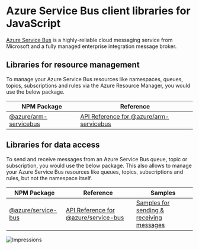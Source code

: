 # Azure Service Bus client libraries for JavaScript

[Azure Service Bus](https://azure.microsoft.com/services/service-bus/) is a highly-reliable cloud messaging service from Microsoft and a fully managed enterprise integration message broker.

## Libraries for resource management

To manage your Azure Service Bus resources like namespaces, queues, topics, subscriptions and rules via the Azure Resource Manager, you would use the below package.

| NPM Package                                                              | Reference                                                                                                   |
| ------------------------------------------------------------------------ | ----------------------------------------------------------------------------------------------------------- |
| [@azure/arm-servicebus](https://npmjs.com/package/@azure/arm-servicebus) | [API Reference for @azure/arm-servicebus](https://learn.microsoft.com/javascript/api/@azure/arm-servicebus) |

## Libraries for data access

To send and receive messages from an Azure Service Bus queue, topic or subscription, you would use the below package.
This also allows to manage your Azure Service Bus resources like queues, topics, subscriptions and rules, but not the namespace itself.

| NPM Package                                                        | Reference                                                                                             | Samples                                                                                                                            |
| ------------------------------------------------------------------ | ----------------------------------------------------------------------------------------------------- | ---------------------------------------------------------------------------------------------------------------------------------- |
| [@azure/service-bus](https://npmjs.com/package/@azure/service-bus) | [API Reference for @azure/service-bus](https://learn.microsoft.com/javascript/api/@azure/service-bus) | [Samples for sending & receiving messages](https://github.com/Azure/azure-sdk-for-js/tree/main/sdk/servicebus/service-bus/samples) |

![Impressions](https://azure-sdk-impressions.azurewebsites.net/api/impressions/azure-sdk-for-js%2Fsdk%2Feventhub%2FREADME.png)
